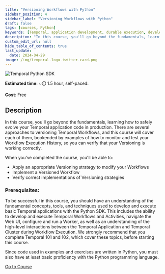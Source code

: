 ```yaml
---
title: "Versioning Workflows with Python"
sidebar_position: 4
sidebar_label: "Versioning Workflows with Python"
draft: false
tags: [courses, Python]
keywords: [Temporal, application development, durable execution, development lifecycle, testing, debugging, deployment, best practices, automated testing, event history, workflow execution, production updates]
description: "In this course, you'll go beyond the fundamentals, learning how to safely evolve your Temporal application code in production. There are three primary approaches to versioning Temporal Workflows."
custom_edit_url: null
hide_table_of_contents: true
last_update:
  date: 2024-04-29
image: /img/temporal-logo-twitter-card.png
---
```


<!-- Generated Apr 29 2024 -->
<!-- DO NOT edit this file directly. -->

![Temporal Python SDK](/img/sdk_banners/banner_python.png)

**Estimated time**: ~⏱️ 1.5 hour, self-paced.

**Cost**: Free

## Description

In this course, you'll go beyond the fundamentals, learning how to safely evolve your Temporal application code in production. There are several approaches to versioning Temporal Workflows, and this course will cover each of them, bookended by examples of how to monitor and test your Workflow Execution History, so you can verify that your Versioning is working correctly.

When you've completed the course, you'll be able to:

- Apply an appropriate Versioning strategy to modify your Workflows
- Implement a Versioned Workflow
- Verify correct implementations of Versioning strategies

### Prerequisites:

To be successful in this course, you should have an understanding of the fundamental concepts, tools, and techniques used to develop and execute basic Temporal applications with the Python SDK. This includes the ability to develop and execute Temporal Workflows and Activities, navigate the Web UI, configure and run a Worker, as well as an understanding of the high-level interactions between the Temporal Application and Temporal Cluster during Workflow Execution. We strongly recommend that you complete Temporal 101 and 102, which cover these topics, before starting this course.

Since code used in examples and exercises are written in Python, you must also have at least basic proficiency with the Python programming language.

 <a className="button button--primary" href="https://temporal.talentlms.com/catalog/info/id:169">Go to Course</a> 